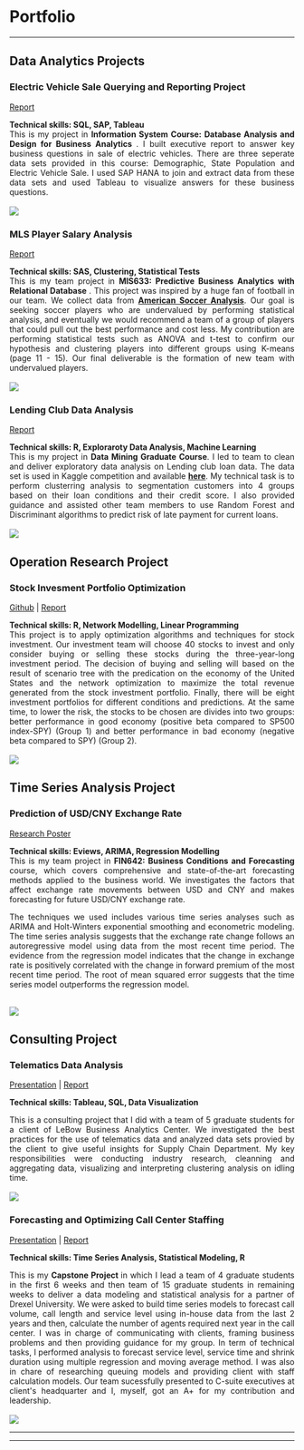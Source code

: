 # Portfolio

---
## Data Analytics Projects

### Electric Vehicle Sale Querying and Reporting Project
<p align="left">
<a href="/pdf/Project%20-%20Electric%20Vehicles.pdf">Report</a>  
</p>
<strong> Technical skills: SQL, SAP, Tableau </strong>
<br>
<div style="text-align: justify"> This is my project in <strong> Information System Course: Database Analysis and Design for Business Analytics </strong>. I built executive report to answer key business questions in sale of electric vehicles. There are three seperate data sets provided in this course: Demographic, State Population and Electric Vehicle Sale. I used SAP HANA to join and extract data from these data sets and used Tableau to visualize answers for these business questions.</div>
<br>
<img src="https://github.com/jessiehangle/jessiehangle.github.io/blob/master/images/tableau.jpg?raw=true"/>
<br>

### MLS Player Salary Analysis
<p align="left">
<a href="/pdf/MLS%20Player%20Salary%20Analysis.pdf"> Report </a>  
</p>
<strong> Technical skills: SAS, Clustering, Statistical Tests </strong>
<br>
<div style="text-align: justify"> This is my team project in <strong> MIS633: Predictive Business Analytics with Relational Database </strong>. This project was inspired by a huge fan of football in our team. We collect data from <a href="https://www.americansocceranalysis.com"><strong>American Soccer Analysis</strong></a>. Our goal is seeking soccer players who are undervalued by performing statistical analysis, and eventually we would recommend a team of a group of players that could pull out the best performance and cost less. My contribution are performing statistical tests such as ANOVA and t-test to confirm our hypothesis and clustering players into different groups using K-means (page 11 - 15). Our final deliverable is the formation of new team with undervalued players.</div>
<br>
<img src="https://github.com/jessiehangle/jessiehangle.github.io/blob/master/images/SAS.jpg?raw=true"/>
<br>

### Lending Club Data Analysis
<p align="/pdf/DATA%20MINING%20REPORT%20-%20GROUP%204.pdf"left">
<a href=""> Report </a>  
</p>
<strong> Technical skills: R, Exploraroty Data Analysis, Machine Learning </strong>
<br>
<div style="text-align: justify"> This is my project in <strong> Data Mining Graduate Course</strong>. I led to team to clean and deliver exploratory data analysis on Lending club loan data. The data set is used in Kaggle competition and available <a href="https://www.kaggle.com/wendykan/lending-club-loan-data"><strong>here</strong></a>. My technical task is to perform clusterring analysis to segmentation customers into 4 groups based on their loan conditions and their credit score. I also provided guidance and assisted other team members to use Random Forest and Discriminant algorithms to predict risk of late payment for current loans.</div>
<br>
<img src="https://github.com/jessiehangle/jessiehangle.github.io/blob/master/images/Lending%20club.jpg?raw=true"/>
<br>

## Operation Research Project

### Stock Invesment Portfolio Optimization
<p align="left">
<a href="https://jessiehangle.github.io/Stock-Invesment-Portfolio-Optimization/">Github</a> | 
<a href="https://jessiehangle.github.io/Stock-Invesment-Portfolio-Optimization/OPR%20620%20Final%20Report_Phoenix%20Fund(final)%20(1).pdf">Report</a>  
</p>
<strong> Technical skills: R, Network Modelling, Linear Programming </strong>
<br>
<div style="text-align: justify"> This project is to apply optimization algorithms and techniques for stock investment. Our investment team will choose 40 stocks to invest and only consider buying or selling these stocks during the three-year-long investment period. The decision of buying and selling will based on the result of scenario tree with the predication on the economy of the United States and the network optimization to maximize the total revenue generated from the stock investment portfolio. Finally, there will be eight investment portfolios for different conditions and predictions. At the same time, to lower the risk, the stocks to be chosen are divides into two groups: better performance in good economy (positive beta compared to SP500 index-SPY) (Group 1) and better performance in bad economy (negative beta compared to SPY) (Group 2).</div>
<br>
<img src="https://github.com/jessiehangle/jessiehangle.github.io/blob/master/images/7.jpg?raw=true"/>
<br>

## Time Series Analysis Project

### Prediction of USD/CNY Exchange Rate 
<p align="left">
<a href="/images/Fin642_Group%205_Poster_Fall%202019.pdf"> Research Poster </a>
</p>
<strong> Technical skills: Eviews, ARIMA, Regression Modelling </strong>
<br>
<div style="text-align: justify"> This is my team project in <strong>FIN642: Business Conditions and Forecasting </strong> course, which covers comprehensive and state-of-the-art forecasting methods applied to the business world. We investigates the factors that affect exchange rate movements between USD and CNY and makes forecasting for future USD/CNY exchange rate.
  
The techniques we used includes various time series analyses such as ARIMA and Holt-Winters exponential smoothing and econometric modeling. The time series analysis suggests that the exchange rate change follows an autoregressive model using data from the most recent time period. The evidence from the regression model indicates that the change in exchange rate is positively correlated with the  change in forward premium of the most recent time period. The root of mean squared error suggests that the time series model outperforms the regression model. </div>
<br>
<img src="https://github.com/jessiehangle/jessiehangle.github.io/blob/master/images/Fin642_Group%205_Poster_Fall%202019.jpg?raw=true"/>
<br>


## Consulting Project

### Telematics Data Analysis

<p align="left">
<a href="/pdf/Consulting%20Project%20Presentation.pdf">Presentation</a> | <a href="/pdf/Telematics%20Final%20Report.pdf">Report</a>  
</p>

<strong> Technical skills: Tableau, SQL, Data Visualization </strong>
<br>
<div style="text-align: justify"> This is a consulting project that I did with a team of 5 graduate students for a client of LeBow Business Analytics Center. We investigated the best practices for the use of telematics data and analyzed data sets provied by the client to give useful insights for Supply Chain Department. My key responsibilities were conducting industry research, cleanning and aggregating data, visualizing and interpreting clustering analysis on idling time.</div>
<br>
<img src="https://github.com/jessiehangle/jessiehangle.github.io/blob/master/images/Telematics.jpg?raw=true"/>
<br>


### Forecasting and Optimizing Call Center Staffing

<p align="left">
<a href="/pdf/Capstone%20Project%20Presentation-Group%204.pdf">Presentation</a> | <a href="/pdf/Capstone%20Report.pdf">Report</a>  
</p>

<strong> Technical skills: Time Series Analysis, Statistical Modeling, R </strong>
<br>
<div style="text-align: justify"> This is my <strong> Capstone Project </strong> in which I lead a team of 4 graduate students in the first 6 weeks and then team of 15 graduate students in remaining weeks to deliver a data modeling and statistical analysis for a partner of Drexel University. We were asked to build time series models to forecast call volume, call length and service level using in-house data from the last 2 years and then, calculate the number of agents required next year in the call center. I was in charge of communicating with clients, framing business problems and then providing guidance for my group. In term of technical tasks, I performed analysis to forecast service level, service time and shrink duration using multiple regression and moving average method. I was also in chare of researching queuing models and providing client with staff calculation models. Our team sucessfully presented to C-suite executives at client's headquarter and I, myself, got an A+ for my contribution and leadership.  </div>
<br>
<img src="https://github.com/jessiehangle/jessiehangle.github.io/blob/master/images/PECO.jpg?raw=true"/>
<br>

---
---



